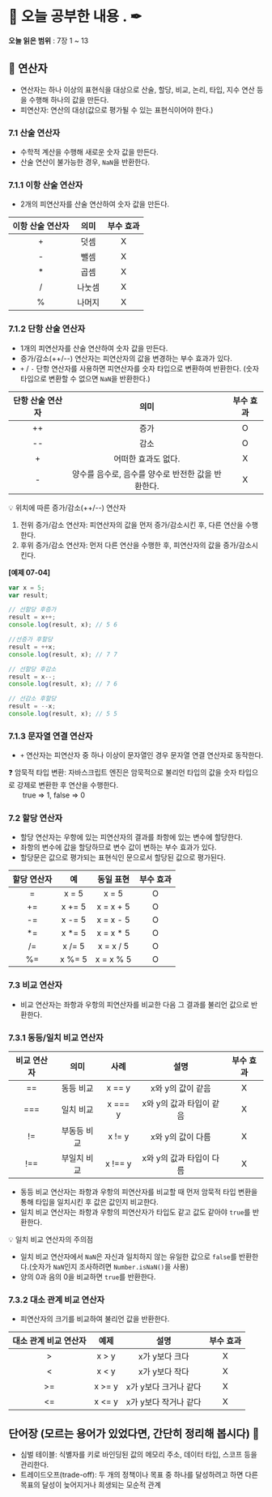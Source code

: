# 📕 오늘 공부한 내용 . ✒

**오늘 읽은 범위** : 7장 1 ~ 13

## 📑 연산자

- 연산자는 하나 이상의 표현식을 대상으로 산술, 할당, 비교, 논리, 타입, 지수 연산 등을 수행해 하나의 값을 만든다.
- 피연산자: 연산의 대상(값으로 평가될 수 있는 표현식이어야 한다.)

### 7.1 산술 연산자

- 수학적 계산을 수행해 새로운 숫자 값을 만든다.
- 산술 연산이 불가능한 경우, `NaN`을 반환한다.

### 7.1.1 이항 산술 연산자

- 2개의 피연산자를 산술 연산하여 숫자 값을 만든다.

|이항 산술 연산자|의미|부수 효과|
|:-:|:--:|:-:|
| + |덧셈|X|
| - |뺄셈|X|
| * |곱셈|X|
| / |나눗셈|X|
| % |나머지|X|

### 7.1.2 단항 산술 연산자

- 1개의 피연산자를 산술 연산하여 숫자 값을 만든다.
- 증가/감소(++/--) 연산자는 피연산자의 값을 변경하는 부수 효과가 있다.
- `+` / `-` 단항 연산자를 사용하면 피연산자를 숫자 타입으로 변환하여 반환한다. (숫자 타입으로 변환할 수 없으면 `NaN`을 반환한다.)

|단항 산술 연산자|의미|부수 효과|
|:-:|:--:|:-:|
| ++ |증가|O|
| -- |감소|O|
| + |어떠한 효과도 없다.|X|
| - |양수를 음수로, 음수를 양수로 반전한 값을 반환한다.|X|

💡 위치에 따른 증가/감소(++/--) 연산자

1. 전위 증가/감소 연산자: 피연산자의 값을 먼저 증가/감소시킨 후, 다른 연산을 수행한다.
2. 후위 증가/감소 연산자: 먼저 다른 연산을 수행한 후, 피연산자의 값을 증가/감소시킨다.

__[예제 07-04]__

```javascript
var x = 5;
var result;

// 선할당 후증가
result = x++;
console.log(result, x); // 5 6

//선증가 후할당
result = ++x;
console.log(result, x); // 7 7

// 선할당 후감소
result = x--;
console.log(result, x); // 7 6

// 선감소 후할당
result = --x;
console.log(result, x); // 5 5
```

### 7.1.3 문자열 연결 연산자

- `+` 연산자는 피연산자 중 하나 이상이 문자열인 경우 문자열 연결 연산자로 동작한다.

❓ 암묵적 타입 변환: 자바스크립트 엔진은 암묵적으로 불리언 타입의 값을 숫자 타입으로 강제로 변환한 후 연산을 수행한다.<br>
　　true => 1, false => 0

### 7.2 할당 연산자

- 할당 연산자는 우항에 있는 피연산자의 결과를 좌항에 있는 변수에 할당한다.
- 좌항의 변수에 값을 할당하므로 변수 값이 변하는 부수 효과가 있다.
- 할당문은 값으로 평가되는 표현식인 문으로서 할당된 값으로 평가된다.

|할당 연산자|예|동일 표현|부수 효과|
|:-:|:--:|:-:|:--:|
| = |x = 5|x = 5|O|
| += |x += 5|x = x + 5|O|
| -= |x -= 5|x = x - 5|O|
| *= | x *= 5 | x = x * 5|O|
| /= |x /= 5|x = x / 5|O|
| %= |x %= 5|x = x % 5|O|

### 7.3 비교 연산자

- 비교 연산자는 좌항과 우항의 피연산자를 비교한 다음 그 결과를 불리언 값으로 반환한다.

### 7.3.1 동등/일치 비교 연산자


|비교 연산자|의미|사례|설명|부수 효과|
|:-:|:--:|:-:|:-:|:--:|
| == |동등 비교|x == y|x와 y의 값이 같음|X|
| === |일치 비교|x === y|x와 y의 값과 타입이 같음|X|
| != |부동등 비교|x != y|x와 y의 값이 다름|X|
| !== |부일치 비교|x !== y|x와 y의 값과 타입이 다름|X|

- 동등 비교 연산자는 좌항과 우항의 피연산자를 비교할 때 먼저 암묵적 타입 변환을 통해 타입을 일치시킨 후 값은 값인지 비교한다.
- 일치 비교 연산자는 좌항과 우항의 피연산자가 타입도 같고 값도 같아야 `true`를 반환한다.

💡 일치 비교 연산자의 주의점

- 일치 비교 연산자에서 `NaN`은 자신과 일치하지 않는 유일한 값으로 `false`를 반환한다.(숫자가 `NaN`인지 조사하려면 `Number.isNaN()`을 사용)
- 양의 0과 음의 0을 비교하면 `true`를 반환한다.

### 7.3.2 대소 관계 비교 연산자

- 피연산자의 크기를 비교하여 불리언 값을 반환한다.

|대소 관계 비교 연산자|예제|설명|부수 효과|
|:-:|:--:|:-:|:-:|
| > |x > y|x가 y보다 크다|X|
| < |x < y|x가 y보다 작다|X|
| >= |x >= y|x가 y보다 크거나 같다|X|
| <= |x <= y|x가 y보다 작거나 같다|X|


## 단어장 (모르는 용어가 있었다면, 간단히 정리해 봅시다) 🔖

- 심벌 테이블: 식별자를 키로 바인딩된 값의 메모리 주소, 데이터 타입, 스코프 등을 관리한다.
- 트레이드오프(trade-off): 두 개의 정책이나 목표 중 하나를 달성하려고 하면 다른 목표의 달성이 늦어지거나 희생되는 모순적 관계
